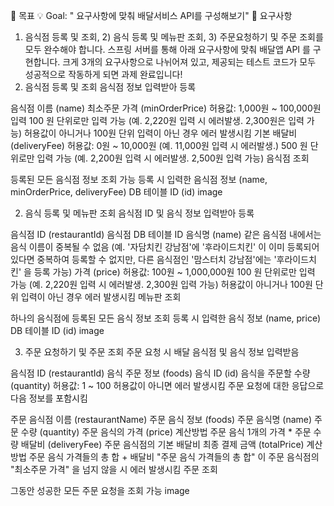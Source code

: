 📌 목표
💡 Goal:  " 요구사항에 맞춰 배달서비스 API를 구성해보기"
📌 요구사항
1) 음식점 등록 및 조회, 2) 음식 등록 및 메뉴판 조회, 3) 주문요청하기 및 주문 조회를 모두 완수해야 합니다.
스프링 서버를 통해 아래 요구사항에 맞춰 배달앱 API 를 구현합니다.
크게 3개의 요구사항으로 나뉘어져 있고, 제공되는 테스트 코드가 모두 성공적으로 작동하게 되면 과제 완료입니다!
1) 음식점 등록 및 조회
음식점 정보 입력받아 등록

음식점 이름 (name)
최소주문 가격 (minOrderPrice)
허용값: 1,000원 ~ 100,000원 입력
100 원 단위로만 입력 가능 (예. 2,220원 입력 시 에러발생. 2,300원은 입력 가능)
허용값이 아니거나 100원 단위 입력이 아닌 경우 에러 발생시킴
기본 배달비 (deliveryFee)
허용값: 0원 ~ 10,000원 (예. 11,000원 입력 시 에러발생.)
500 원 단위로만 입력 가능 (예. 2,200원 입력 시 에러발생. 2,500원 입력 가능)
음식점 조회

등록된 모든 음식점 정보 조회 가능
등록 시 입력한 음식점 정보 (name, minOrderPrice, deliveryFee)
DB 테이블 ID (id)
image

2) 음식 등록 및 메뉴판 조회
음식점 ID 및 음식 정보 입력받아 등록

음식점 ID (restaurantId)
음식점 DB 테이블 ID
음식명 (name)
같은 음식점 내에서는 음식 이름이 중복될 수 없음 (예. '자담치킨 강남점'에 '후라이드치킨' 이 이미 등록되어 있다면 중복하여 등록할 수 없지만, 다른 음식점인 '맘스터치 강남점'에는 '후라이드치킨' 을 등록 가능)
가격 (price)
허용값: 100원 ~ 1,000,000원
100 원 단위로만 입력 가능 (예. 2,220원 입력 시 에러발생. 2,300원 입력 가능)
허용값이 아니거나 100원 단위 입력이 아닌 경우 에러 발생시킴
메뉴판 조회

하나의 음식점에 등록된 모든 음식 정보 조회
등록 시 입력한 음식 정보 (name, price)
DB 테이블 ID (id)
image

3) 주문 요청하기 및 주문 조회
주문 요청 시 배달 음식점 및 음식 정보 입력받음

음식점 ID (restaurantId)
음식 주문 정보 (foods)
음식 ID (id)
음식을 주문할 수량 (quantity)
허용값: 1 ~ 100
허용값이 아니면 에러 발생시킴
주문 요청에 대한 응답으로 다음 정보를 포함시킴

주문 음식점 이름 (restaurantName)
주문 음식 정보 (foods)
주문 음식명 (name)
주문 수량 (quantity)
주문 음식의 가격 (price)
계산방법
주문 음식 1개의 가격 * 주문 수량
배달비 (deliveryFee)
주문 음식점의 기본 배달비
최종 결제 금액 (totalPrice)
계산방법
주문 음식 가격들의 총 합 + 배달비
"주문 음식 가격들의 총 합" 이 주문 음식점의 "최소주문 가격" 을 넘지 않을 시 에러 발생시킴
주문 조회

그동안 성공한 모든 주문 요청을 조회 가능
image
